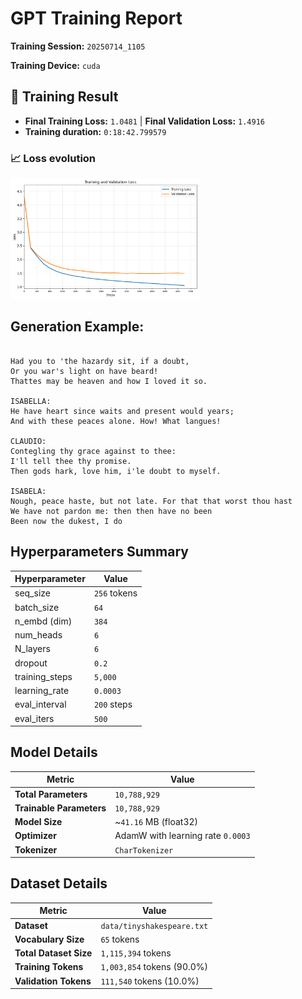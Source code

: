 # GPT Training Report

**Training Session:** `20250714_1105`

**Training Device:** `cuda`

## 🎯 Training Result

- **Final Training Loss:** `1.0481` | **Final Validation Loss:** `1.4916`
- **Training duration:** `0:18:42.799579`

### 📈 Loss evolution

<img src="losses.png" alt="Training and Validation Loss" width="60%"/>

## Generation Example:
```

Had you to 'the hazardy sit, if a doubt,
Or you war's light on have beard!
Thattes may be heaven and how I loved it so.

ISABELLA:
He have heart since waits and present would years;
And with these peaces alone. How! What langues!

CLAUDIO:
Contegling thy grace against to thee:
I'll tell thee thy promise.
Then gods hark, love him, i'le doubt to myself.

ISABELA:
Nough, peace haste, but not late. For that that worst thou hast
We have not pardon me: then then have no been
Been now the dukest, I do 
```

## Hyperparameters Summary

| Hyperparameter | Value |
|-----------|-------|
| seq_size | `256` tokens |
| batch_size | `64` |
| n_embd (dim) | `384` |
| num_heads | `6` |
| N_layers | `6` |
| dropout | `0.2` |
| training_steps | `5,000` |
| learning_rate | `0.0003` |
| eval_interval | `200` steps |
| eval_iters | `500` |

## Model Details

| Metric | Value |
|--------|-------|
| **Total Parameters** | `10,788,929` |
| **Trainable Parameters** | `10,788,929` |
| **Model Size** | ~`41.16` MB (float32) |
| **Optimizer** | AdamW with learning rate `0.0003` |
| **Tokenizer** | `CharTokenizer` |

## Dataset Details

| Metric | Value |
|--------|-------|
| **Dataset** | `data/tinyshakespeare.txt` |
| **Vocabulary Size** | `65` tokens |
| **Total Dataset Size** | `1,115,394` tokens |
| **Training Tokens** | `1,003,854` tokens (90.0%)|
| **Validation Tokens** | `111,540` tokens (10.0%)|


